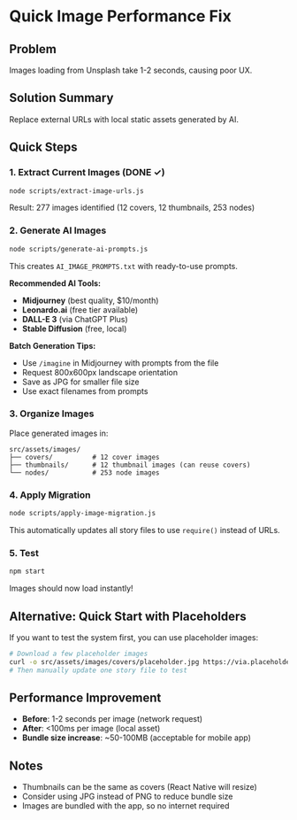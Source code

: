 # Quick Image Performance Fix

## Problem

Images loading from Unsplash take 1-2 seconds, causing poor UX.

## Solution Summary

Replace external URLs with local static assets generated by AI.

## Quick Steps

### 1. Extract Current Images (DONE ✓)

```bash
node scripts/extract-image-urls.js
```

Result: 277 images identified (12 covers, 12 thumbnails, 253 nodes)

### 2. Generate AI Images

```bash
node scripts/generate-ai-prompts.js
```

This creates `AI_IMAGE_PROMPTS.txt` with ready-to-use prompts.

**Recommended AI Tools:**

- **Midjourney** (best quality, $10/month)
- **Leonardo.ai** (free tier available)
- **DALL-E 3** (via ChatGPT Plus)
- **Stable Diffusion** (free, local)

**Batch Generation Tips:**

- Use `/imagine` in Midjourney with prompts from the file
- Request 800x600px landscape orientation
- Save as JPG for smaller file size
- Use exact filenames from prompts

### 3. Organize Images

Place generated images in:

```
src/assets/images/
├── covers/          # 12 cover images
├── thumbnails/      # 12 thumbnail images (can reuse covers)
└── nodes/           # 253 node images
```

### 4. Apply Migration

```bash
node scripts/apply-image-migration.js
```

This automatically updates all story files to use `require()` instead of URLs.

### 5. Test

```bash
npm start
```

Images should now load instantly!

## Alternative: Quick Start with Placeholders

If you want to test the system first, you can use placeholder images:

```bash
# Download a few placeholder images
curl -o src/assets/images/covers/placeholder.jpg https://via.placeholder.com/800x600
# Then manually update one story file to test
```

## Performance Improvement

- **Before**: 1-2 seconds per image (network request)
- **After**: <100ms per image (local asset)
- **Bundle size increase**: ~50-100MB (acceptable for mobile app)

## Notes

- Thumbnails can be the same as covers (React Native will resize)
- Consider using JPG instead of PNG to reduce bundle size
- Images are bundled with the app, so no internet required
